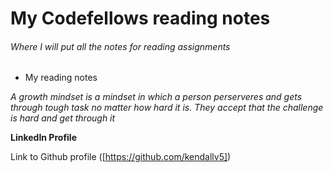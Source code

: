 # My Codefellows reading notes

###### Where I will put all the notes for reading assignments 

* My reading notes 

*A growth mindset is a mindset in which a person perserveres and gets through tough task no matter how hard it is. They accept that the challenge is hard and get through it*

**LinkedIn Profile**

Link to Github profile ([https://github.com/kendallv5])
